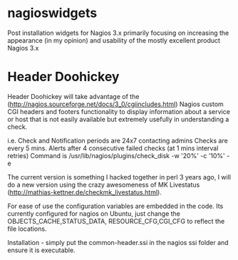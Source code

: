 nagioswidgets
=============

Post installation widgets for Nagios 3.x primarily focusing on increasing the appearance (in my opinion) and usability of the mostly excellent product Nagios 3.x


Header Doohickey
=============
Header Doohickey will take advantage of the (http://nagios.sourceforge.net/docs/3_0/cgiincludes.html) Nagios custom CGI headers and footers functionality to display information about a service or host that is not easily available but extremely usefully in understanding a check.

i.e.
Check and Notification periods are 24x7 contacting admins Checks are every 5 mins. Alerts after 4 consecutive failed checks (at 1 mins interval retries) 
Command is /usr/lib/nagios/plugins/check_disk -w '20%' -c '10%' -e

The current version is something I hacked together in perl 3 years ago, I will do a new version using the crazy awesomeness of MK Livestatus (http://mathias-kettner.de/checkmk_livestatus.html).

For ease of use the configuration variables are embedded in the code.  Its currently configured for nagios on Ubuntu, just change the OBJECTS_CACHE,STATUS_DATA, RESOURCE_CFG,CGI_CFG to reflect the file locations.

Installation - simply put the common-header.ssi in the nagios ssi folder and ensure it is executable.
